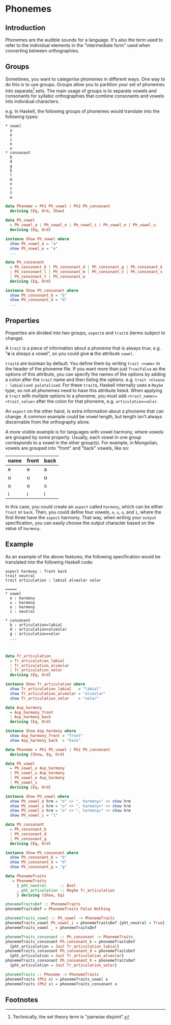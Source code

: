 # Phonemes

## Introduction

Phonemes are the audible sounds for a language. It's also
the term used to refer to the individual elements in the
"intermediate form" used when converting between orthographies.

## Groups

Sometimes, you want to categorise phonemes in different ways.
One way to do this is to use groups. Groups allow you to 
partition your set of phonemes into separate[^1] sets.
The main usage of groups is to separate vowels and consonants
for syllabic orthographies that combine consonants and
vowels into individual characters. 

e.g. In Haskell, the following groups of phonemes would 
translate into the following types:

```
* vowel
  a
  e
  i
  o
  u
* consonant
  b
  d
  g
  k
  l
  m
  n
  s
  t
  w
```

```haskell
data Phoneme = Ph1 Ph_vowel | Ph2 Ph_consonant
  deriving (Eq, Ord, Show)

data Ph_vowel
  = Ph_vowel_a | Ph_vowel_e | Ph_vowel_i | Ph_vowel_o | Ph_vowel_u
  deriving (Eq, Ord)

instance Show Ph_vowel where
  show Ph_vowel_a = "a"
  show Ph_vowel_e = "e"
  ...

data Ph_consonant
  = Ph_consonant_b | Ph_consonant_d | Ph_consonant_g | Ph_consonant_k
  | Ph_consonant_l | Ph_consonant_m | Ph_consonant_n | Ph_consonant_s
  | Ph_consonant_t | Ph_consonant_w
  deriving (Eq, Ord)

instance Show Ph_consonant where
  show Ph_consonant_b = "b"
  show Ph_consonant_d = "d"
  ...

```

## Properties

Properties are divided into two groups, `aspect`s and `trait`s
(terms subject to change). 

A `trait` is a piece of information
about a phoneme that is always true; e.g. "**o** is always a vowel",
so you could give **o** the attribute `vowel`.

`trait`s are boolean by default. You define them by writing
`trait <name>` in the header of the phoneme file. If you want
more than just `True/False` as the options of this attribute, you
can specify the names of the options by adding a colon after the
`trait` name and then listing the options. e.g.
`trait release : labialised palatalised`. For these `trait`s,
Haskell internally uses a `Maybe` type, so not all phonemes need
to have this attribute listed. When applying a `trait` with multiple
options to a phoneme, you must add `<trait_name>=<trait_value>` after
the colon for that phoneme, e.g. `articulation=velar`.

An `aspect` on the other hand, is extra information about a phoneme
that can change. A common example could be vowel length, but length
isn't always discernable from the orthography alone.

A more visible example is for languages with vowel harmony, where vowels are
grouped by some property. Usually, each vowel in one group corresponds
to a vowel in the other group(s). For example, in Mongolian, vowels
are grouped into "front" and "back" vowels, like so:

|name|front|back|
|----|-----|----|
| e  | e   | a  |
| u  | u   | ʊ  |
| o  | o   | ɔ  |
| i  | i   | i  |

In this case, you could create an `aspect` called `harmony`, which can
be either `front` or `back`. Then, you could define four vowels, `e`, `u`,
`o`, and `i`, where the first three have the `aspect` harmony. That way,
when writing your `output` specification, you can easily choose the
output character based on the value of `harmony`.


## Example

As an example of the above features, the following specification
would be translated into the following Haskell code:

```
aspect harmony : front back
trait neutral
trait articulation : labial alveolar velar 

=====
* vowel
  e : harmony
  u : harmony
  o : harmony
  i : neutral

* consonant
  b : articulation=labial
  d : articulation=alveolar
  g : articulation=velar
  ...
  

```

```haskell

data Tr_articulation
  = Tr_articulation_labial
  | Tr_articulation_alveolar
  | Tr_articulation_velar
  deriving (Eq, Ord)

instance Show Tr_articulation where
  show Tr_articulation_labial   = "labial"
  show Tr_articulation_alveolar = "alveolar"
  show Tr_articulation_velar    = "velar"

data Asp_harmony
  = Asp_harmony_front
  | Asp_harmony_back
  deriving (Eq, Ord)

instance Show Asp_harmony where
  show Asp_harmony_front = "front"
  show Asp_harmony_back  = "back"

data Phoneme = Ph1 Ph_vowel | Ph2 Ph_consonant
  deriving (Show, Eq, Ord)

data Ph_vowel
  = Ph_vowel_e Asp_harmony
  | Ph_vowel_u Asp_harmony
  | Ph_vowel_o Asp_harmony
  | Ph_vowel_i
  deriving (Eq, Ord)

instance Show Ph_vowel where
  show Ph_vowel_e hrm = "e" <> ", harmony=" <> show hrm
  show Ph_vowel_u hrm = "u" <> ", harmony=" <> show hrm
  show Ph_vowel_o hrm = "o" <> ", harmony=" <> show hrm
  show Ph_vowel_i = "i"

data Ph_consonant
  = Ph_consonant_b
  | Ph_consonant_d
  | Ph_consonant_g
  deriving (Eq, Ord)

instance Show Ph_consonant where
  show Ph_consonant_b = "b"
  show Ph_consonant_d = "d"
  show Ph_consonant_g = "g"

data PhonemeTraits
   = PhonemeTraits
     { pht_neutral      :: Bool
     , pht_articulation :: Maybe Tr_articulation
     } deriving (Show, Eq)

phonemeTraitsDef :: PhonemeTraits
phonemeTraitsDef = PhonemeTraits False Nothing

phonemeTraits_vowel :: Ph_vowel -> PhonemeTraits
phonemeTraits_vowel Ph_vowel_i = phonemeTraitsDef {pht_neutral = True}
phonemeTraits_vowel _ = phonemeTraitsDef

phonemeTraits_consonant :: Ph_consonant -> PhonemeTraits
phonemeTraits_consonant Ph_consonant_b = phonemeTraitsDef 
  {pht_articulation = Just Tr_articulation_labial}
phonemeTraits_consonant Ph_consonant_d = phonemeTraitsDef 
  {pht_articulation = Just Tr_articulation_alveolar}
phonemeTraits_consonant Ph_consonant_h = phonemeTraitsDef 
  {pht_articulation = Just Tr_articulation_velar}

phonemeTraits :: Phoneme -> PhonemeTraits
phonemeTraits (Ph1 x) = phonemeTraits_vowel x
phonemeTraits (Ph2 x) = phonemeTraits_consonant x

```




## Footnotes

[^1]: Technically, the set theory term is "pairwise disjoint".